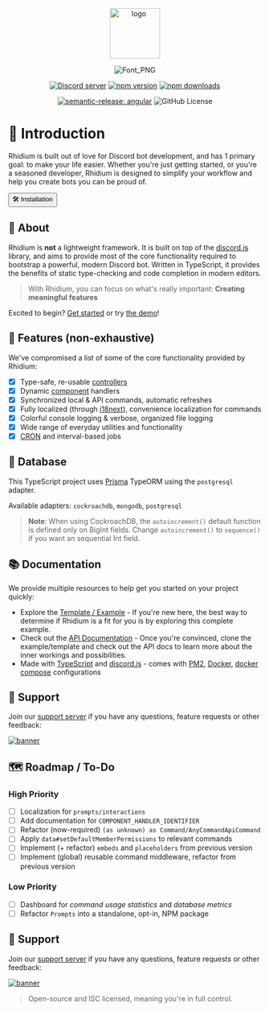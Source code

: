 <div align="center">
  <a href="https://rhidium.xyz"><img src="https://github.com/rhidium/core/assets/57721238/e6d25fa1-07cb-4284-a02a-f73fe7ef3878" width="100" alt="logo" /></a>

![Font_PNG](https://github.com/rhidium/core/assets/57721238/9ccc5763-8336-4d1e-8187-a738bafdc519)

  <p>
    <a href="https://discord.gg/mirasaki"><img src="https://img.shields.io/discord/793894728847720468?color=5865F2&logo=discord&logoColor=white" alt="Discord server" /></a>
    <a href="https://www.npmjs.com/package/@rhidium/core"><img src="https://img.shields.io/npm/v/@rhidium/core.svg?maxAge=3600" alt="npm version" /></a>
    <a href="https://www.npmjs.com/package/@rhidium/core"><img src="https://img.shields.io/npm/dt/@rhidium/core.svg?maxAge=3600" alt="npm downloads" /></a>
  </p>

[![semantic-release: angular](https://img.shields.io/badge/semantic--release-angular-e10079?logo=semantic-release)](https://github.com/semantic-release/semantic-release)
![GitHub License](https://img.shields.io/github/license/rhidium/rhidium)

</div>

# 👋 Introduction

Rhidium is built out of love for Discord bot development, and has 1 primary goal: to make your life easier. Whether you're just getting started, or you're a seasoned developer, Rhidium is designed to simplify your workflow and help you create bots you can be proud of.

<a href="/.github/documentation/installation.md">
  <button>
    🛠️ Installation
  </button>
</a>

## 🤝 About

Rhidium is **not** a lightweight framework. It is built on top of the [discord.js](https://discord.js.org/#/) library, and aims to provide most of the core functionality required to bootstrap a powerful, modern Discord bot. Written in TypeScript, it provides the benefits of static type-checking and code completion in modern editors.

> With Rhidium, you can focus on what's really important: **Creating meaningful features**

Excited to begin? [Get started](/.github/documentation/installation.md) or try [the demo](#-support)!

## 🤩 Features (non-exhaustive)

We've compromised a list of some of the core functionality provided by Rhidium:

- [x] Type-safe, re-usable [controllers](https://rhidium.xyz/modules/Commands.Controllers.html)
- [x] Dynamic [component](https://rhidium.xyz/modules/Commands.html) handlers
- [x] Synchronized local & API commands, automatic refreshes
- [x] Fully localized (through [i18next](https://www.npmjs.com/package/i18next)), convenience localization for commands
- [x] Colorful console logging & verbose, organized file logging
- [x] Wide range of everyday utilities and functionality
- [x] [CRON](https://crontab.guru/) and interval-based jobs

## 💽 Database

This TypeScript project uses [Prisma](https://www.prisma.io/docs/getting-started/quickstart) TypeORM using the `postgresql` adapter.

Available adapters: `cockroachdb`, `mongodb`, `postgresql`

> **Note**: When using CockroachDB, the `autoincrement()` default function is defined only on BigInt fields. Change `autoincrement()` to `sequence()` if you want an sequential Int field.

## 📚 Documentation

We provide multiple resources to help get you started on your project quickly:

- Explore the [Template / Example](https://github.com/rhidium/rhidium) - If you're new here, the best way to determine if Rhidium is a fit for you is by exploring this complete example.
- Check out the [API Documentation](https://rhidium.xyz/modules.html) - Once you're convinced, clone the example/template and check out the API docs to learn more about the inner workings and possibilities.
- Made with [TypeScript](https://www.typescriptlang.org/) and [discord.js](https://discord.js.org/) - comes with [PM2](https://pm2.io/), [Docker](https://www.docker.com/), [docker compose](https://docs.docker.com/compose/) configurations

## 🙋 Support

Join our [support server](https://discord.gg/mirasaki) if you have any questions, feature requests or other feedback:

[![banner](https://invidget.switchblade.xyz/mirasaki)](https://discord.gg/mirasaki)

## 🗺️ Roadmap / To-Do

### High Priority

- [ ] Localization for `prompts/interactions`
- [ ] Add documentation for `COMPONENT_HANDLER_IDENTIFIER`
- [ ] Refactor (now-required) `(as unknown) as Command/AnyCommandApiCommand`
- [ ] Apply `data#setDefaultMemberPermissions` to relevant commands
- [ ] Implement (+ refactor) `embeds` and `placeholders` from previous version
- [ ] Implement (global) reusable command middleware, refactor from previous version

### Low Priority

- [ ] Dashboard for _command usage statistics_ and _database metrics_
- [ ] Refactor `Prompts` into a standalone, opt-in, NPM package

## 🙋 Support

Join our [support server](https://discord.gg/mirasaki) if you have any questions, feature requests or other feedback:

[![banner](https://invidget.switchblade.xyz/mirasaki)](https://discord.gg/mirasaki)

> Open-source and ISC licensed, meaning you're in full control.
